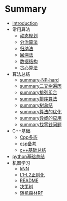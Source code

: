 # Summary

* [Introduction](./README.md)
* 常用算法
    * [动态规划](./algorithm/动态规划.md)
    * [分治算法](./algorithm/分治算法.md)
    * [归纳法](./algorithm/归纳法.md)
    * [回溯法](./algorithm/回溯法.md)
    * [数据结构](./algorithm/数据结构.md)
    * [贪心算法](./algorithm/贪心算法.md)
* 算法总结
    * [summary-NP-hard](./algorithm/summary_NP-hard.md)
    * [summary二叉树遍历](./algorithm/summary_二叉树遍历.md)
    * [summary排列组合](./algorithm/summary_排列组合.md)
    * [summary排序算法](./algorithm/summary_排序算法.md)
    * [summary树总结](./algorithm/summary_树总结.md)
    * [summary算法的优化](./algorithm/summary_算法的优化.md)
    * [summary异或的应用](./algorithm/summary_异或的应用.md)
    * [summary找零钱问题](./algorithm/summary_找零钱问题.md)
* C++基础
    * [Cpp多态](./cppNotes/Cpp多态.md)
    * [csp备考](./cppNotes/csp备考.3.14.pdf)
    * [c++基础总结](./cppNotes/c++基础总结.md)
* [python基础总结](./pythonNotes/python基础总结.md)
* 机器学习
    * [kNN](./machineLearning/kNN.md)
    * [L1-L2正则化](./machineLearning/L1-L2正则化.md)
    * [README](./machineLearning/README.md)
    * [决策树](./machineLearning/决策树.md)
    * [随机森林RF](./machineLearning/随机森林RF.md)

